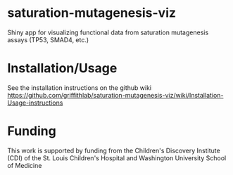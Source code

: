 # saturation-mutagenesis-viz
Shiny app for visualizing functional data from saturation mutagenesis assays (TP53, SMAD4, etc.)

# Installation/Usage
See the installation instructions on the github wiki https://github.com/griffithlab/saturation-mutagenesis-viz/wiki/Installation-Usage-instructions

# Funding
This work is supported by funding from the Children's Discovery Institute (CDI) of the St. Louis Children's Hospital and Washington University School of Medicine


